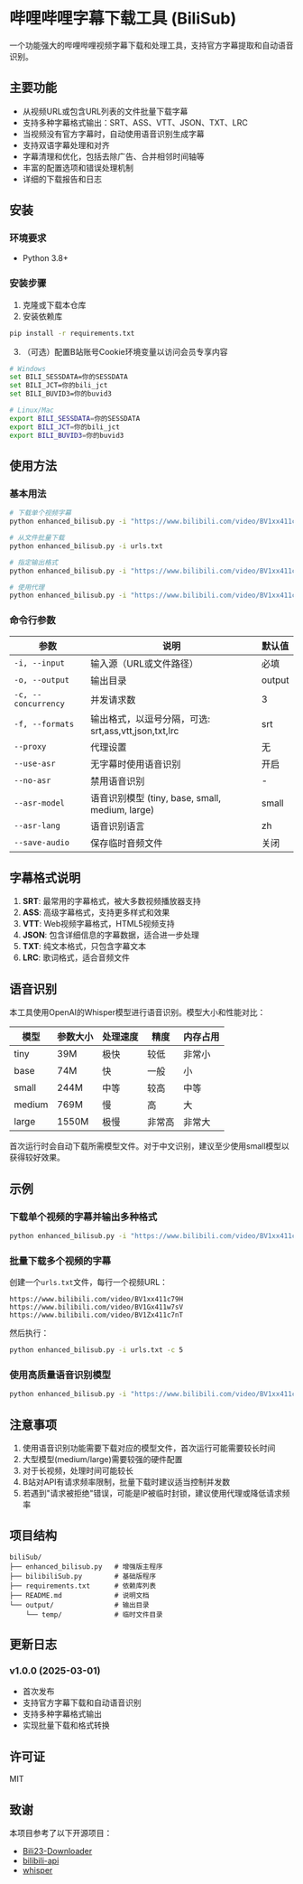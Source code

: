 # 哔哩哔哩字幕下载工具 (BiliSub)

一个功能强大的哔哩哔哩视频字幕下载和处理工具，支持官方字幕提取和自动语音识别。

## 主要功能

- 从视频URL或包含URL列表的文件批量下载字幕
- 支持多种字幕格式输出：SRT、ASS、VTT、JSON、TXT、LRC
- 当视频没有官方字幕时，自动使用语音识别生成字幕
- 支持双语字幕处理和对齐
- 字幕清理和优化，包括去除广告、合并相邻时间轴等
- 丰富的配置选项和错误处理机制
- 详细的下载报告和日志

## 安装

### 环境要求

- Python 3.8+

### 安装步骤

1. 克隆或下载本仓库
2. 安装依赖库

```bash
pip install -r requirements.txt
```

3. （可选）配置B站账号Cookie环境变量以访问会员专享内容

```bash
# Windows
set BILI_SESSDATA=你的SESSDATA
set BILI_JCT=你的bili_jct
set BILI_BUVID3=你的buvid3

# Linux/Mac
export BILI_SESSDATA=你的SESSDATA
export BILI_JCT=你的bili_jct
export BILI_BUVID3=你的buvid3
```

## 使用方法

### 基本用法

```bash
# 下载单个视频字幕
python enhanced_bilisub.py -i "https://www.bilibili.com/video/BV1xx411c79H"

# 从文件批量下载
python enhanced_bilisub.py -i urls.txt

# 指定输出格式
python enhanced_bilisub.py -i "https://www.bilibili.com/video/BV1xx411c79H" -f srt,ass,vtt

# 使用代理
python enhanced_bilisub.py -i "https://www.bilibili.com/video/BV1xx411c79H" --proxy "http://127.0.0.1:7890"
```

### 命令行参数

| 参数 | 说明 | 默认值 |
| --- | --- | --- |
| `-i, --input` | 输入源（URL或文件路径） | 必填 |
| `-o, --output` | 输出目录 | output |
| `-c, --concurrency` | 并发请求数 | 3 |
| `-f, --formats` | 输出格式，以逗号分隔，可选: srt,ass,vtt,json,txt,lrc | srt |
| `--proxy` | 代理设置 | 无 |
| `--use-asr` | 无字幕时使用语音识别 | 开启 |
| `--no-asr` | 禁用语音识别 | - |
| `--asr-model` | 语音识别模型 (tiny, base, small, medium, large) | small |
| `--asr-lang` | 语音识别语言 | zh |
| `--save-audio` | 保存临时音频文件 | 关闭 |

## 字幕格式说明

1. **SRT**: 最常用的字幕格式，被大多数视频播放器支持
2. **ASS**: 高级字幕格式，支持更多样式和效果
3. **VTT**: Web视频字幕格式，HTML5视频支持
4. **JSON**: 包含详细信息的字幕数据，适合进一步处理
5. **TXT**: 纯文本格式，只包含字幕文本
6. **LRC**: 歌词格式，适合音频文件

## 语音识别

本工具使用OpenAI的Whisper模型进行语音识别。模型大小和性能对比：

| 模型 | 参数大小 | 处理速度 | 精度 | 内存占用 |
| --- | --- | --- | --- | --- |
| tiny | 39M | 极快 | 较低 | 非常小 |
| base | 74M | 快 | 一般 | 小 |
| small | 244M | 中等 | 较高 | 中等 |
| medium | 769M | 慢 | 高 | 大 |
| large | 1550M | 极慢 | 非常高 | 非常大 |

首次运行时会自动下载所需模型文件。对于中文识别，建议至少使用small模型以获得较好效果。

## 示例

### 下载单个视频的字幕并输出多种格式

```bash
python enhanced_bilisub.py -i "https://www.bilibili.com/video/BV1xx411c79H" -f srt,ass,vtt,txt
```

### 批量下载多个视频的字幕

创建一个`urls.txt`文件，每行一个视频URL：

```
https://www.bilibili.com/video/BV1xx411c79H
https://www.bilibili.com/video/BV1Gx411w7sV
https://www.bilibili.com/video/BV1Zx411c7nT
```

然后执行：

```bash
python enhanced_bilisub.py -i urls.txt -c 5
```

### 使用高质量语音识别模型

```bash
python enhanced_bilisub.py -i "https://www.bilibili.com/video/BV1xx411c79H" --asr-model medium
```

## 注意事项

1. 使用语音识别功能需要下载对应的模型文件，首次运行可能需要较长时间
2. 大型模型(medium/large)需要较强的硬件配置
3. 对于长视频，处理时间可能较长
4. B站对API有请求频率限制，批量下载时建议适当控制并发数
5. 若遇到"请求被拒绝"错误，可能是IP被临时封锁，建议使用代理或降低请求频率

## 项目结构

```
biliSub/
├── enhanced_bilisub.py   # 增强版主程序
├── bilibiliSub.py        # 基础版程序
├── requirements.txt      # 依赖库列表
├── README.md             # 说明文档
└── output/               # 输出目录
    └── temp/             # 临时文件目录
```

## 更新日志

### v1.0.0 (2025-03-01)
- 首次发布
- 支持官方字幕下载和自动语音识别
- 支持多种字幕格式输出
- 实现批量下载和格式转换

## 许可证

MIT

## 致谢

本项目参考了以下开源项目：
- [Bili23-Downloader](https://github.com/ScottSloan/Bili23-Downloader)
- [bilibili-api](https://github.com/nemo2011/bilibili-api)
- [whisper](https://github.com/openai/whisper)